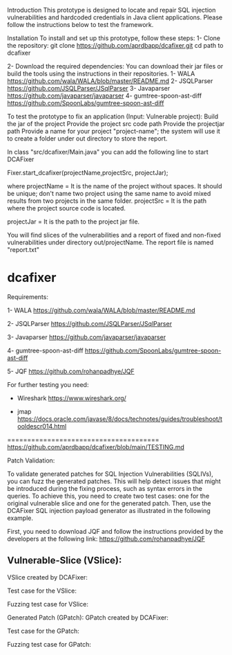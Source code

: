 Introduction
This prototype is designed to locate and repair SQL injection vulnerabilities and hardcoded credentials in Java client applications. Please follow the instructions below to test the framework. 


Installation
To install and set up this prototype, follow these steps:
1- Clone the repository:
git clone https://github.com/aprdbapp/dcafixer.git 
cd path to dcafixer

2- Download the required dependencies:
You can download their jar files or build the tools using the instructions in their repositories.
1- WALA https://github.com/wala/WALA/blob/master/README.md
2- JSQLParser https://github.com/JSQLParser/JSqlParser
3- Javaparser https://github.com/javaparser/javaparser
4- gumtree-spoon-ast-diff https://github.com/SpoonLabs/gumtree-spoon-ast-diff


To test the prototype to fix an application (Input: Vulnerable project):
Build the jar of the project 
Provide the project src code path 
Provide the projectjar path
Provide a name for your project "project-name"; the system will use it to create a folder under out directory to store the report.

In class "src/dcafixer/Main.java" you can add the following line to start DCAFixer

Fixer.start_dcafixer(projectName,projectSrc, projectJar);

where 
projectName = It is the name of the project without spaces. It should be unique; don't name two project using the same name to avoid mixed results from two projects in the same folder.
projectSrc = It is the path where the project source code is located.

projectJar = It is the path to the project jar file. 


You will find slices of the vulnerabilities and a report of fixed and non-fixed vulnerabilities under directory out/projectName. The report file is named "report.txt"




# dcafixer
Requirements: 

1- WALA
https://github.com/wala/WALA/blob/master/README.md

2- JSQLParser
https://github.com/JSQLParser/JSqlParser

3- Javaparser
https://github.com/javaparser/javaparser

4- gumtree-spoon-ast-diff
https://github.com/SpoonLabs/gumtree-spoon-ast-diff

5- JQF 
https://github.com/rohanpadhye/JQF

For further testing you need: 

- Wireshark 
https://www.wireshark.org/

- jmap
https://docs.oracle.com/javase/8/docs/technotes/guides/troubleshoot/tooldescr014.html

======================================
https://github.com/aprdbapp/dcafixer/blob/main/TESTING.md

Patch Validation:

To validate generated patches for SQL Injection Vulnerabilities (SQLIVs), you can fuzz the generated patches. This will help detect issues that might be introduced during the fixing process, such as syntax errors in the queries. To achieve this, you need to create two test cases: one for the original vulnerable slice and one for the generated patch. Then, use the DCAFixer SQL injection payload generator as illustrated in the following example.

First, you need to download JQF and follow the instructions provided by the developers at the following link:
https://github.com/rohanpadhye/JQF


## Vulnerable-Slice (VSlice): 

VSlice created by DCAFixer: 


Test case for the VSlice:

Fuzzing test case for VSlice:


 
Generated Patch (GPatch):
GPatch created by DCAFixer:

Test case for the GPatch: 

Fuzzing test case for GPatch: 

 
